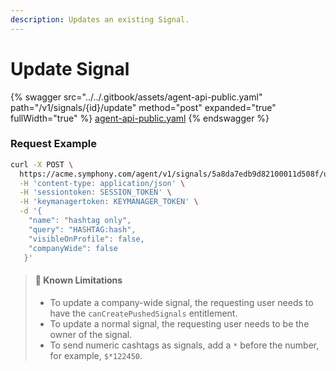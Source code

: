 ```yaml
---
description: Updates an existing Signal.
---
```


# Update Signal

{% swagger src="../../.gitbook/assets/agent-api-public.yaml" path="/v1/signals/{id}/update" method="post" expanded="true" fullWidth="true" %}
[agent-api-public.yaml](../../.gitbook/assets/agent-api-public.yaml)
{% endswagger %}

### Request Example

```bash
curl -X POST \
  https://acme.symphony.com/agent/v1/signals/5a8da7edb9d82100011d508f/update \
  -H 'content-type: application/json' \
  -H 'sessiontoken: SESSION_TOKEN' \
  -H 'keymanagertoken: KEYMANAGER_TOKEN' \
  -d '{
    "name": "hashtag only",
    "query": "HASHTAG:hash",
    "visibleOnProfile": false,
    "companyWide": false
   }'
```

> #### 🚧 Known Limitations
>
> * To update a company-wide signal, the requesting user needs to have the `canCreatePushedSignals` entitlement.
> * To update a normal signal, the requesting user needs to be the owner of the signal.
> * To send numeric cashtags as signals, add a `*` before the number, for example, `$*122450`.
